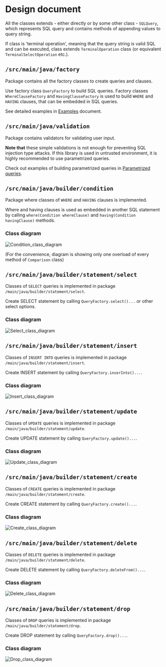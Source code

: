 # Design document

All the classes extends - either directly or by some other class - `SQLQuery`, which represents SQL query and contains methods of appending values to query string.

If class is 'terminal operation', meaning that the query string is valid SQL and can be executed, class extends `TerminalOperation` class (or equivalent `TerminalSelectOperation` etc.).

## `/src/main/java/factory`

Package contains all the factory classes to create queries and clauses.  

Use factory class `QueryFactory` to build SQL queries. Factory classes `WhereClauseFactory` and `HavingClauseFactory` is used to build `WHERE` and `HAVING` clauses, that can be embedded in SQL queries.

See detailed examples in [Examples](https://github.com/MiguelSombrero/sql-query-builder/tree/develop/docs/examples.md) document.

## `/src/main/java/validation`

Package contains validators for validating user input.

**Note that** these simple validations is not enough for preventing SQL injection type attacks. If this library is used in untrusted environment, it is highly recommended to use parametrized queries.

Check out examples of building parametrized queries in [Parametrized queries](https://github.com/MiguelSombrero/sql-query-builder/tree/develop/docs/examples.md#parametrized).

## `/src/main/java/builder/condition`

Package where classes of `WHERE` and `HAVING` clauses is implemented.

Where and having clauses is used as embedded in another SQL statement by calling `where(Condition whereClause)` and `having(Condition havingClause)` methods.

### Class diagram

![Condition_class_diagram](https://github.com/MiguelSombrero/sql-query-builder/blob/develop/docs/where-class-diagram.jpg)

(For the convenience, diagram is showing only one overload of every method of `Comparison` class)

## `/src/main/java/builder/statement/select`

Classes of `SELECT` queries is implemented in package `/main/java/builder/statement/select`.

Create SELECT statement by calling `QueryFactory.select()...` or other select options.

### Class diagram

![Select_class_diagram](https://github.com/MiguelSombrero/sql-query-builder/blob/develop/docs/select-class-diagram.jpg)

## `/src/main/java/builder/statement/insert`

Classes of `INSERT INTO` queries is implemented in package `/main/java/builder/statement/insert`.

Create INSERT statement by calling `QueryFactory.inserInto()...`.

### Class diagram

![Insert_class_diagram](https://github.com/MiguelSombrero/sql-query-builder/blob/develop/docs/insert-class-diagram.jpg)

## `/src/main/java/builder/statement/update`

Classes of `UPDATE` queries is implemented in package `/main/java/builder/statement/update`.

Create UPDATE statement by calling `QueryFactory.update()...`.

### Class diagram

![Update_class_diagram](https://github.com/MiguelSombrero/sql-query-builder/blob/develop/docs/update-class-diagram.jpg)

## `/src/main/java/builder/statement/create`

Classes of `CREATE` queries is implemented in package `/main/java/builder/statement/create`.

Create CREATE statement by calling `QueryFactory.create()...`.

### Class diagram

![Create_class_diagram](https://github.com/MiguelSombrero/sql-query-builder/blob/develop/docs/create-class-diagram.jpg)

## `/src/main/java/builder/statement/delete`

Classes of `DELETE` queries is implemented in package `/main/java/builder/statement/delete`.

Create DELETE statement by calling `QueryFactory.deleteFrom()...`.

### Class diagram

![Delete_class_diagram](https://github.com/MiguelSombrero/sql-query-builder/blob/develop/docs/delete-class-diagram.jpg)

## `/src/main/java/builder/statement/drop`

Classes of `DROP` queries is implemented in package `/main/java/builder/statement/drop`.

Create DROP statement by calling `QueryFactory.drop()...`.

### Class diagram

![Drop_class_diagram](https://github.com/MiguelSombrero/sql-query-builder/blob/develop/docs/drop-class-diagram.jpg)
